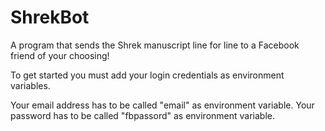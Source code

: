 # ShrekBot
A program that sends the Shrek manuscript line for line to a Facebook friend of your choosing!

To get started you must add your login credentials as environment variables. 

Your email address has to be called "email" as environment variable. 
Your password has to be called "fbpassord" as environment variable. 
